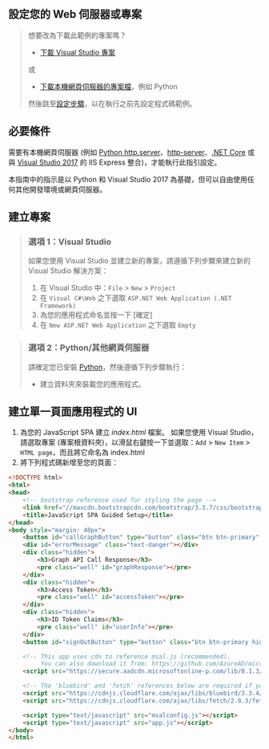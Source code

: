 
## <a name="setting-up-your-web-server-or-project"></a>設定您的 Web 伺服器或專案

> 想要改為下載此範例的專案嗎？ 
> - [下載 Visual Studio 專案](https://github.com/Azure-Samples/active-directory-javascript-graphapi-v2/archive/VisualStudio.zip)
>
> 或
> - [下載本機網頁伺服器的專案檔](https://github.com/Azure-Samples/active-directory-javascript-graphapi-v2/archive/core.zip)，例如 Python
>
> 然後跳至[設定步驟](#create-an-application-express)，以在執行之前先設定程式碼範例。

## <a name="prerequisites"></a>必要條件
需要有本機網頁伺服器 (例如 [Python http.server](https://www.python.org/downloads/)、[http-server](https://www.npmjs.com/package/http-server/)、[.NET Core](https://www.microsoft.com/net/core) 或與 [Visual Studio 2017](https://www.visualstudio.com/downloads/) 的 IIS Express 整合)，才能執行此指引設定。 

本指南中的指示是以 Python 和 Visual Studio 2017 為基礎，但可以自由使用任何其他開發環境或網頁伺服器。

## <a name="create-your-project"></a>建立專案 

> ### <a name="option-1-visual-studio"></a>選項 1：Visual Studio 
> 如果您使用 Visual Studio 並建立新的專案，請遵循下列步驟來建立新的 Visual Studio 解決方案：
> 1.    在 Visual Studio 中：`File` > `New` > `Project`
> 2.    在 `Visual C#\Web` 之下選取 `ASP.NET Web Application (.NET Framework)`
> 3.    為您的應用程式命名並按一下 [確定]
> 4.    在 `New ASP.NET Web Application` 之下選取 `Empty`

<p/><!-- -->

> ### <a name="option-2-python-other-web-servers"></a>選項 2：Python/其他網頁伺服器
> 請確定您已安裝 [Python](https://www.python.org/downloads/)，然後遵循下列步驟執行：
> - 建立資料夾來裝載您的應用程式。


## <a name="create-your-single-page-applications-ui"></a>建立單一頁面應用程式的 UI
1.  為您的 JavaScript SPA 建立 *index.html* 檔案。 如果您使用 Visual Studio，請選取專案 (專案根資料夾)，以滑鼠右鍵按一下並選取：`Add` > `New Item` > `HTML page`，而且將它命名為 index.html
2.  將下列程式碼新增至您的頁面：
```html
<!DOCTYPE html>
<html>
<head>
    <!-- bootstrap reference used for styling the page -->
    <link href="//maxcdn.bootstrapcdn.com/bootstrap/3.3.7/css/bootstrap.min.css" rel="stylesheet">
    <title>JavaScript SPA Guided Setup</title>
</head>
<body style="margin: 40px">
    <button id="callGraphButton" type="button" class="btn btn-primary" onclick="callGraphApi()">Call Microsoft Graph API</button>
    <div id="errorMessage" class="text-danger"></div>
    <div class="hidden">
        <h3>Graph API Call Response</h3>
        <pre class="well" id="graphResponse"></pre>
    </div>
    <div class="hidden">
        <h3>Access Token</h3>
        <pre class="well" id="accessToken"></pre>
    </div>
    <div class="hidden">
        <h3>ID Token Claims</h3>
        <pre class="well" id="userInfo"></pre>
    </div>
    <button id="signOutButton" type="button" class="btn btn-primary hidden" onclick="signOut()">Sign out</button>

    <!-- This app uses cdn to reference msal.js (recommended). 
         You can also download it from: https://github.com/AzureAD/microsoft-authentication-library-for-js -->
    <script src="https://secure.aadcdn.microsoftonline-p.com/lib/0.1.3/js/msal.min.js"></script>

    <!-- The 'bluebird' and 'fetch' references below are required if you need to run this application on Internet Explorer -->
    <script src="https://cdnjs.cloudflare.com/ajax/libs/bluebird/3.3.4/bluebird.min.js"></script>
    <script src="https://cdnjs.cloudflare.com/ajax/libs/fetch/2.0.3/fetch.min.js"></script>

    <script type="text/javascript" src="msalconfig.js"></script>
    <script type="text/javascript" src="app.js"></script>
</body>
</html>
````
